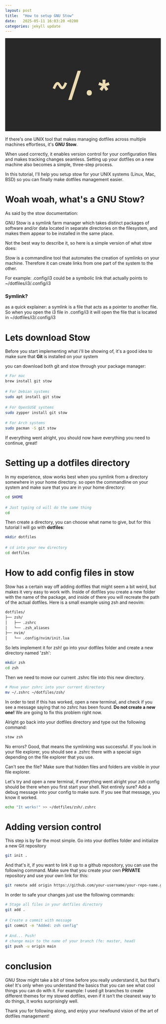 ```yaml
---
layout: post
title:  "How to setup GNU Stow"
date:   2025-05-11 16:03:20 +0200
categories: jekyll update
---
```


<img src="/assets/images/dotfile.png" alt="stow" height=300px>

If there's one UNIX tool that makes managing dotfiles across multiple machines effortless, it's **GNU Stow**.

When used correctly, it enables version control for your configuration files and makes tracking changes seamless.
Setting up your dotfiles on a new machine also becomes a simple, three-step process.

In this tutorial, I'll help you setup stow for your UNIX systems (Linux, Mac, BSD) so you can finally make dotfiles management easier.

# Woah woah, what's a GNU Stow?

As said by the stow documentation:

GNU Stow is a symlink farm manager which takes distinct packages of software and/or data located in separate directories on the filesystem,
and makes them appear to be installed in the same place.

Not the best way to describe it, so here is a simple version of what stow does:

Stow is a commandline tool that automates the creation of symlinks on your machine. Therefore it can create links from one part of the system to the other.

For example:
    .config/i3 could be a symbolic link that actually points to ~/dotfiles/i3/.config/i3

### Symlink?
as a quick explainer: a symlink is a file that acts as a pointer to another file.
So when you open the i3 file in .config/i3 it will open the file that is located in ~/dotfiles/i3/.config/i3

# Lets download Stow

Before you start implementing what i'll be showing of, it's a good idea to make sure that **Git** is installed on your system

you can download both git and stow through your package manager:

```bash
# For mac
brew install git stow

# For Debian systems
sudo apt install git stow

# For OpenSUSE systems
sudo zypper install git stow

# For Arch systems
sudo pacman -S git stow
```

If everything went alright, you should now have everything you need to continue, great!

# Setting up a dotfiles directory

In my experience, stow works best when you symlink from a directory somewhere in your home directory.
so open the commandline on your system and make sure that you are in your home directory:

```bash
cd $HOME

# Just typing cd will do the same thing
cd
```
Then create a directory, you can choose what name to give, but for this tutorial I will go with **dotfiles**:

```bash
mkdir dotfiles

# cd into your new directory
cd dotfiles
```
# How to add config files in stow

Stow has a certain way off adding dotfiles that might seem a bit weird, but makes it very easy to work with.
Inside of dotfiles you create a new folder with the name of the package, and inside of there you will recreate the path of the actual dotfiles.
Here is a small example using zsh and neovim:

```txt
dotfiles/
├── zsh/
│   ├── .zshrc
│   └── .zsh_aliases
├── nvim/
│   └── .config/nvim/init.lua
```

So lets implement it for zsh!
go into your dotfiles folder and create a new directory named 'zsh':

```bash
mkdir zsh
cd zsh
```

Then we need to move our current .zshrc file into this new directory.

```bash
# Move your zshrc into your current directory
mv ~/.zshrc ~/dotfiles/zsh/
```
In order to test if this has worked, open a new terminal, and check if you see a message saying that no zshrc has been found.
**Do not create a new one!** We are going to fix this problem right now.

Alright go back into your dotfiles directory and type out the following command:

```bash
stow zsh
```
No errors? Good, that means the symlinking was successful.
If you look in your file explorer, you should see a .zshrc there with a special sign depending on the file explorer that you use.

Can't see the file? Make sure that hidden files and folders are visible in your file explorer.

Let's try and open a new terminal, if everything went alright your zsh config should be there when you first start your shell.
Not entirely sure? Add a debug message into your config to make sure. If you see that message, you know it worked.

```bash
echo "It works!" >> ~/dotfiles/zsh/.zshrc
```

# Adding version control

This step is by far the most simple.
Go into your dotfiles folder and initialize a new Git repository

```bash
git init .
```
And that's it, if you want to link it up to a github repository, you can use the following command.
Make sure that you create your own **PRIVATE** repository and use your own link for this:

```bash
git remote add origin https://github.com/your-username/your-repo-name.git
```

In order to safe your changes just use the following commands:

```bash
# Stage all files in your dotfiles directory
git add .

# Create a commit with message
git commit -m "Added: zsh config"

# And... Push!
# change main to the name of your branch (fe: master, head)
git push -u origin main
```

# conclusion

GNU Stow might take a bit of time before you really understand it, but that's oke!
It's only when you understand the basics that you can see what cool things you can do with it.
For example: I used git branches to create different themes for my stowed dotfiles, even if it isn't the cleanest way to do things, it works surprisingly well.

Thank you for following along, and enjoy your newfound vision of the art of dotfiles management!
